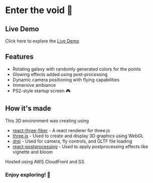 # Enter the void 🌌

## Live Demo

Click here to explore the [Live Demo](https://www.craigfdev.com)

## Features

* Rotating galaxy with randomly generated colors for the points
* Glowing effects added using post-processing
* Dynamic camera positioning with flying capabilities
* Immersive ambiance
* PS2-style startup screen 🎮

## How it's made

This 3D environment was creating using

* [react-three-fiber](https://github.com/pmndrs/react-three-fiber) - A react renderer for three.js
* [three.js](https://threejs.org/) - Used to create and display 3D graphics using WebGL
* [drei](https://drei.docs.pmnd.rs/getting-started/introduction) - Used for camera, fly controls, and GLTF file loading
* [react-postprocessing](https://github.com/pmndrs/react-postprocessing) - Used to apply postprocessing effects like vignette and bloom

Hosted using AWS CloudFront and S3.



### Enjoy exploring! 🚀
